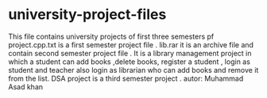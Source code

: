 # university-project-files
This file contains university projects of first three semesters
pf project.cpp.txt is a first semester project file .
lib.rar it is an archive file and contain second semester project file . It is a library management project in which a student can add books ,delete books, register a student , login as student and teacher also login as librarian who can add books and remove it from the list.
DSA project is a third semester project .
autor: Muhammad Asad khan
